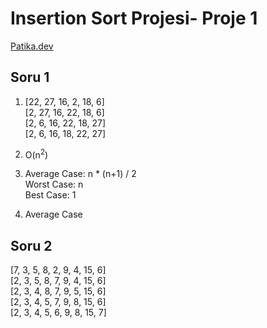 # Insertion Sort Projesi- Proje 1
[Patika.dev](https://www.patika.dev/)
## Soru 1
1.  [22, 27, 16, 2, 18, 6] <br>
    [2, 27, 16, 22, 18, 6] <br>
    [2, 6, 16, 22, 18, 27] <br>
    [2, 6, 16, 18, 22, 27]<br>
    
2.  O(n<sup>2</sup>)
3.  Average Case: n * (n+1) / 2 <br>
    Worst Case:   n<br>
    Best Case:    1
4.  Average Case

## Soru 2
[7, 3, 5, 8, 2, 9, 4, 15, 6]<br>
[2, 3, 5, 8, 7, 9, 4, 15, 6]<br>
[2, 3, 4, 8, 7, 9, 5, 15, 6]<br>
[2, 3, 4, 5, 7, 9, 8, 15, 6]<br>
[2, 3, 4, 5, 6, 9, 8, 15, 7]<br>

